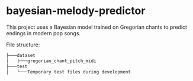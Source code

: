 # bayesian-melody-predictor
This project uses a Bayesian model trained on Gregorian chants to predict endings in modern pop songs.

File structure: 
```bash
├───dataset
│   ├───gregorian_chant_pitch_midi
├───test
│   └───Temporary test files during development
```